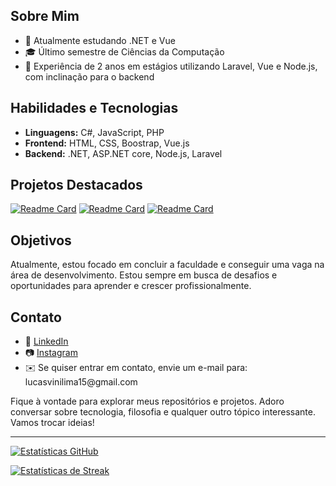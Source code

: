 <h2>Sobre Mim</h2>

<ul>
  <li>🚀 Atualmente estudando .NET e Vue</li>
  <li>🎓 Último semestre de Ciências da Computação</li>
  <li>💼 Experiência de 2 anos em estágios utilizando Laravel, Vue e Node.js, com inclinação para o backend</li>
</ul>

<h2>Habilidades e Tecnologias</h2>

<ul>
  <li><strong>Linguagens:</strong> C#, JavaScript, PHP</li>
  <li><strong>Frontend:</strong> HTML, CSS, Boostrap, Vue.js</li>
  <li><strong>Backend:</strong> .NET, ASP.NET core, Node.js, Laravel</li>
</ul>

<h2>Projetos Destacados</h2>

[![Readme Card](https://github-readme-stats.vercel.app/api/pin/?username=lucas-lima-developer&repo=ListaDeTarefas&theme=dark)](https://github.com/lucas-lima-developer/ListaDeTarefas)
[![Readme Card](https://github-readme-stats.vercel.app/api/pin/?username=lucas-lima-developer&repo=CleanArchitecture&theme=dark)](https://github.com/lucas-lima-developer/CleanArchitecture)
[![Readme Card](https://github-readme-stats.vercel.app/api/pin/?username=lucas-lima-developer&repo=OnionArchitecture&theme=dark)](https://github.com/lucas-lima-developer/OnionArchitecture)


<h2>Objetivos</h2>

<p>Atualmente, estou focado em concluir a faculdade e conseguir uma vaga na área de desenvolvimento. Estou sempre em busca de desafios e oportunidades para aprender e crescer profissionalmente.</p>

<h2>Contato</h2>

<ul>
  <li>💼 <a href="https://linkedin.com/in/lucas-lima15">LinkedIn</a></li>
  <li>📷 <a href="https://instagram.com/lucaslimadev">Instagram</a></li>
  <li>✉️ Se quiser entrar em contato, envie um e-mail para: lucasvinilima15@gmail.com</li>
</ul>

<p>Fique à vontade para explorar meus repositórios e projetos. Adoro conversar sobre tecnologia, filosofia e qualquer outro tópico interessante. Vamos trocar ideias!</p>

---
[![Estatísticas GitHub](https://github-readme-stats.vercel.app/api?username=lucas-lima-developer&show_icons=true&locale=pt-br&include_all_commits=true&hide_title=true&theme=dark)](https://github-readme-stats.vercel.app/api?username=lucas-lima-developer&show_icons=true&locale=pt-br&include_all_commits=true&hide_title=true&theme=dark)

[![Estatísticas de Streak](https://github-readme-streak-stats.herokuapp.com/?user=lucas-lima-developer&theme=dark)](https://github-readme-streak-stats.herokuapp.com/?user=lucas-lima-developer&theme=dark)
